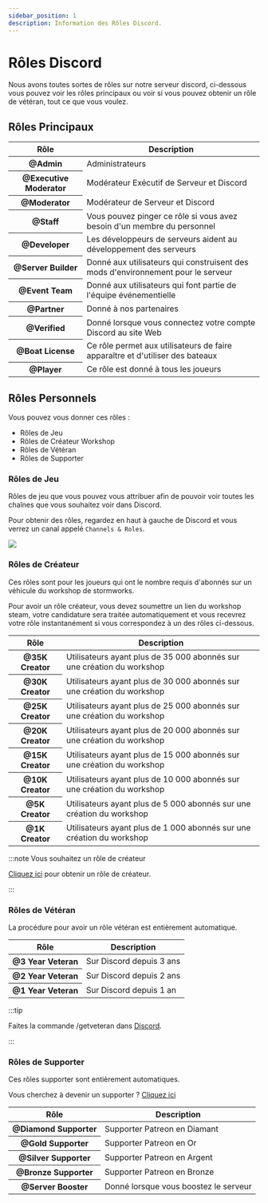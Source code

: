 ```yaml
---
sidebar_position: 1
description: Information des Rôles Discord.
---
```


# Rôles Discord

Nous avons toutes sortes de rôles sur notre serveur discord, ci-dessous vous pouvez voir les rôles principaux ou voir si vous pouvez obtenir un rôle de vétéran, tout ce que vous voulez.

## Rôles Principaux

<table class="table nowrap table-dark table-sm">
<thead>
<tr>
<th scope="col">Rôle</th>
<th scope="col">Description</th>
</tr>
</thead>
<tbody>
<tr>
<th scope="row"><span style={{color: "#ff0000"}}>@Admin</span></th>
<td>Administrateurs</td>
</tr>
<tr>
<th scope="row"><span style={{color: "#fcf202"}}>@Executive Moderator</span></th>
<td>Modérateur Exécutif de Serveur et Discord</td>
</tr>
<tr>
<th scope="row"><span style={{color: "#4ee718"}}>@Moderator</span></th>
<td>Modérateur de Serveur et Discord</td>
</tr>
<tr>
<th scope="row"><span style={{color: "#2bac3c"}}>@Staff</span></th>
<td>Vous pouvez pinger ce rôle si vous avez besoin d'un membre du personnel</td>
</tr>
<tr>
<th scope="row"><span style={{color: "#1e9b94"}}>@Developer</span></th>
<td>Les développeurs de serveurs aident au développement des serveurs</td>
</tr>
<tr>
<th scope="row"><span style={{color: "#1aac93"}}>@Server Builder</span></th>
<td>Donné aux utilisateurs qui construisent des mods d'environnement pour le serveur</td>
</tr>
<tr>
<th scope="row"><span style={{color: "#c5a138"}}>@Event Team</span></th>
<td>Donné aux utilisateurs qui font partie de l'équipe événementielle</td>
</tr>
<tr>
<th scope="row"><span style={{color: "#ff8e01"}}>@Partner</span></th>
<td>Donné à nos partenaires</td>
</tr>

<tr>
<th scope="row"><span style={{color: "#7289da"}}>@Verified</span></th>
<td>Donné lorsque vous connectez votre compte Discord au site Web</td>
</tr>
<tr>
<th scope="row"><span style={{color: "#7ac2e9"}}>@Boat License</span></th>
<td>Ce rôle permet aux utilisateurs de faire apparaître et d'utiliser des bateaux</td>
</tr>
<tr>
<th scope="row"><span style={{color: "#99aab5"}}>@Player</span></th>
<td>Ce rôle est donné à tous les joueurs</td>
</tr>
</tbody>
</table>

## Rôles Personnels

Vous pouvez vous donner ces rôles :

- Rôles de Jeu
- Rôles de Créateur Workshop
- Rôles de Vétéran
- Rôles de Supporter

### Rôles de Jeu

Rôles de jeu que vous pouvez vous attribuer afin de pouvoir voir toutes les chaînes que vous souhaitez voir dans Discord.

Pour obtenir des rôles, regardez en haut à gauche de Discord et vous verrez un canal appelé `Channels & Roles`.

<img src="/img/discord/discordgameroles.png" />


### Rôles de Créateur

Ces rôles sont pour les joueurs qui ont le nombre requis d'abonnés sur un véhicule du workshop de stormworks.

Pour avoir un rôle créateur, vous devez soumettre un lien du workshop steam, votre candidature sera traitée automatiquement et vous recevrez votre rôle instantanément si vous correspondez à un des rôles ci-dessous.

<table class="table nowrap table-dark table-sm">
<thead>
<tr>
<th scope="col">Rôle</th>
<th scope="col">Description</th>
</tr>
</thead>
<tbody>
<tr>
<th scope="row"><span style={{color: "#da5353"}}>@35K Creator</span></th>
<td>Utilisateurs ayant plus de 35 000 abonnés sur une création du workshop</td>
</tr>
<tr>
<th scope="row"><span style={{color: "#da5353"}}>@30K Creator</span></th>
<td>Utilisateurs ayant plus de 30 000 abonnés sur une création du workshop</td>
</tr>
<tr>
<th scope="row"><span style={{color: "#da5353"}}>@25K Creator</span></th>
<td>Utilisateurs ayant plus de 25 000 abonnés sur une création du workshop</td>
</tr>
<tr>
<th scope="row"><span style={{color: "#da5353"}}>@20K Creator</span></th>
<td>Utilisateurs ayant plus de 20 000 abonnés sur une création du workshop</td>
</tr>
<tr>
<th scope="row"><span style={{color: "#f35f5f"}}>@15K Creator</span></th>
<td>Utilisateurs ayant plus de 15 000 abonnés sur une création du workshop</td>
</tr>
<tr>
<th scope="row"><span style={{color: "#f57575"}}>@10K Creator</span></th>
<td>Utilisateurs ayant plus de 10 000 abonnés sur une création du workshop</td>
</tr>
<tr>
<th scope="row"><span style={{color: "#ff9696"}}>@5K Creator</span></th>
<td>Utilisateurs ayant plus de 5 000 abonnés sur une création du workshop</td>
</tr>
<tr>
<th scope="row"><span style={{color: "#d49797"}}>@1K Creator</span></th>
<td>Utilisateurs ayant plus de 1 000 abonnés sur une création du workshop</td>
</tr>
</tbody>
</table>

:::note Vous souhaitez un rôle de créateur

[Cliquez ici](https://trickys.gg/applications/new) pour obtenir un rôle de créateur.

:::

### Rôles de Vétéran

La procédure pour avoir un rôle vétéran est entièrement automatique.

<table class="table nowrap table-dark table-sm">
<thead>
<tr>
<th scope="col">Rôle</th>
<th scope="col">Description</th>
</tr>
</thead>
<tbody>
<tr>
<th scope="row"><span style={{color: "#c27c0e"}}>@3 Year Veteran</span></th>
<td>Sur Discord depuis 3 ans</td>
</tr>
<tr>
<th scope="row"><span style={{color: "#c27c0e"}}>@2 Year Veteran</span></th>
<td>Sur Discord depuis 2 ans</td>
</tr>
<tr>
<th scope="row"><span style={{color: "#c27c0e"}}>@1 Year Veteran</span></th>
<td>Sur Discord depuis 1 an</td>
</tr>
</tbody>
</table>

:::tip

Faites la commande <a class="code-text">/getveteran</a> dans [Discord](discord://discord.com/channels/710922135580835950/723322585563267073).

:::


### Rôles de Supporter

Ces rôles supporter sont entièrement automatiques.

Vous cherchez à devenir un supporter ? [Cliquez ici](/supporters)

<table class="table nowrap table-dark table-sm">
<thead>
<tr>
<th scope="col">Rôle</th>
<th scope="col">Description</th>
</tr>
</thead>
<tbody>
<tr>
<th scope="row"><span style={{color: "#05d6ff"}}>@Diamond Supporter</span></th>
<td>Supporter Patreon en Diamant</td>
</tr>
<tr>
<th scope="row"><span style={{color: "#e9c716"}}>@Gold Supporter</span></th>
<td>Supporter Patreon en Or</td>
</tr>
<tr>
<th scope="row"><span style={{color: "#c0c0c0"}}>@Silver Supporter</span></th>
<td>Supporter Patreon en Argent</td>
</tr>
<tr>
<th scope="row"><span style={{color: "#cd7f32"}}>@Bronze Supporter</span></th>
<td>Supporter Patreon en Bronze</td>
</tr>
<tr>
<th scope="row"><span style={{color: "#ff73fa"}}>@Server Booster</span></th>
<td>Donné lorsque vous boostez le serveur</td>
</tr>
</tbody>
</table>
